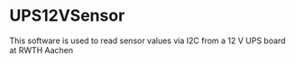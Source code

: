 # UPS12VSensor
This software is used to read sensor values via I2C from a 12 V UPS board at RWTH Aachen
